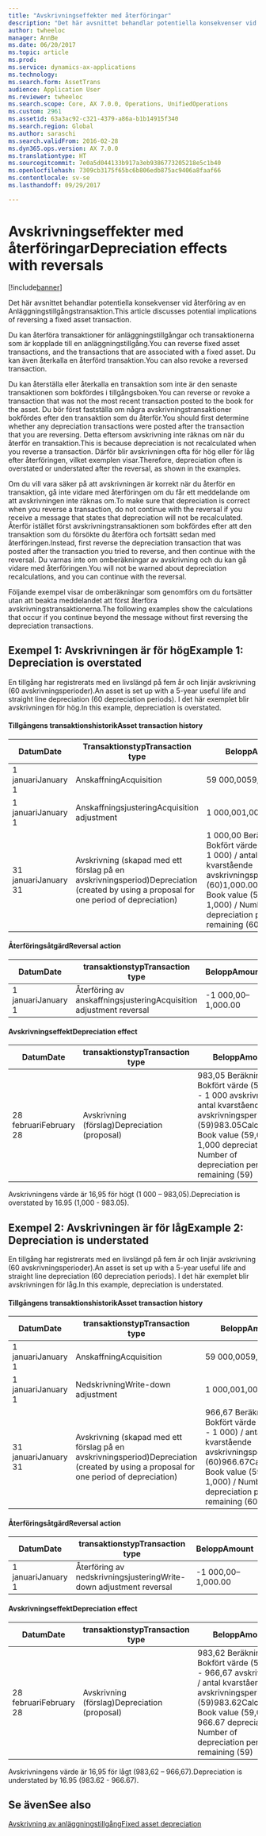 ```yaml
---
title: "Avskrivningseffekter med återföringar"
description: "Det här avsnittet behandlar potentiella konsekvenser vid återföring av en Anläggningstillgångstransaktion."
author: twheeloc
manager: AnnBe
ms.date: 06/20/2017
ms.topic: article
ms.prod: 
ms.service: dynamics-ax-applications
ms.technology: 
ms.search.form: AssetTrans
audience: Application User
ms.reviewer: twheeloc
ms.search.scope: Core, AX 7.0.0, Operations, UnifiedOperations
ms.custom: 2961
ms.assetid: 63a3ac92-c321-4379-a86a-b1b14915f340
ms.search.region: Global
ms.author: saraschi
ms.search.validFrom: 2016-02-28
ms.dyn365.ops.version: AX 7.0.0
ms.translationtype: HT
ms.sourcegitcommit: 7e0a5d044133b917a3eb9386773205218e5c1b40
ms.openlocfilehash: 7309cb3175f65bc6b806edb875ac9406a8faaf66
ms.contentlocale: sv-se
ms.lasthandoff: 09/29/2017

---
```


# <a name="depreciation-effects-with-reversals"></a><span data-ttu-id="a77e2-103">Avskrivningseffekter med återföringar</span><span class="sxs-lookup"><span data-stu-id="a77e2-103">Depreciation effects with reversals</span></span>

[!include[banner](../includes/banner.md)]


<span data-ttu-id="a77e2-104">Det här avsnittet behandlar potentiella konsekvenser vid återföring av en Anläggningstillgångstransaktion.</span><span class="sxs-lookup"><span data-stu-id="a77e2-104">This article discusses potential implications of reversing a fixed asset transaction.</span></span> 

<span data-ttu-id="a77e2-105">Du kan återföra transaktioner för anläggningstillgångar och transaktionerna som är kopplade till en anläggningstillgång.</span><span class="sxs-lookup"><span data-stu-id="a77e2-105">You can reverse fixed asset transactions, and the transactions that are associated with a fixed asset.</span></span> <span data-ttu-id="a77e2-106">Du kan även återkalla en återförd transaktion.</span><span class="sxs-lookup"><span data-stu-id="a77e2-106">You can also revoke a reversed transaction.</span></span> 

<span data-ttu-id="a77e2-107">Du kan återställa eller återkalla en transaktion som inte är den senaste transaktionen som bokfördes i tillgångsboken.</span><span class="sxs-lookup"><span data-stu-id="a77e2-107">You can reverse or revoke a transaction that was not the most recent transaction posted to the book for the asset.</span></span> <span data-ttu-id="a77e2-108">Du bör först fastställa om några avskrivningstransaktioner bokfördes efter den transaktion som du återför.</span><span class="sxs-lookup"><span data-stu-id="a77e2-108">You should first determine whether any depreciation transactions were posted after the transaction that you are reversing.</span></span> <span data-ttu-id="a77e2-109">Detta eftersom avskrivning inte räknas om när du återför en transaktion.</span><span class="sxs-lookup"><span data-stu-id="a77e2-109">This is because depreciation is not recalculated when you reverse a transaction.</span></span> <span data-ttu-id="a77e2-110">Därför blir avskrivningen ofta för hög eller för låg efter återföringen, vilket exemplen visar.</span><span class="sxs-lookup"><span data-stu-id="a77e2-110">Therefore, depreciation often is overstated or understated after the reversal, as shown in the examples.</span></span> 

<span data-ttu-id="a77e2-111">Om du vill vara säker på att avskrivningen är korrekt när du återför en transaktion, gå inte vidare med återföringen om du får ett meddelande om att avskrivningen inte räknas om.</span><span class="sxs-lookup"><span data-stu-id="a77e2-111">To make sure that depreciation is correct when you reverse a transaction, do not continue with the reversal if you receive a message that states that depreciation will not be recalculated.</span></span> <span data-ttu-id="a77e2-112">Återför istället först avskrivningstransaktionen som bokfördes efter att den transaktion som du försökte du återföra och fortsätt sedan med återföringen.</span><span class="sxs-lookup"><span data-stu-id="a77e2-112">Instead, first reverse the depreciation transaction that was posted after the transaction you tried to reverse, and then continue with the reversal.</span></span> <span data-ttu-id="a77e2-113">Du varnas inte om omberäkningar av avskrivning och du kan gå vidare med återföringen.</span><span class="sxs-lookup"><span data-stu-id="a77e2-113">You will not be warned about depreciation recalculations, and you can continue with the reversal.</span></span> 

<span data-ttu-id="a77e2-114">Följande exempel visar de omberäkningar som genomförs om du fortsätter utan att beakta meddelandet att först återföra avskrivningstransaktionerna.</span><span class="sxs-lookup"><span data-stu-id="a77e2-114">The following examples show the calculations that occur if you continue beyond the message without first reversing the depreciation transactions.</span></span>

## <a name="example-1-depreciation-is-overstated"></a><span data-ttu-id="a77e2-115"> Exempel 1: Avskrivningen är för hög</span><span class="sxs-lookup"><span data-stu-id="a77e2-115">Example 1: Depreciation is overstated</span></span>
<span data-ttu-id="a77e2-116">En tillgång har registrerats med en livslängd på fem år och linjär avskrivning (60 avskrivningsperioder).</span><span class="sxs-lookup"><span data-stu-id="a77e2-116">An asset is set up with a 5-year useful life and straight line depreciation (60 depreciation periods).</span></span> <span data-ttu-id="a77e2-117">I det här exemplet blir avskrivningen för hög.</span><span class="sxs-lookup"><span data-stu-id="a77e2-117">In this example, depreciation is overstated.</span></span>
#### <a name="asset-transaction-history"></a><span data-ttu-id="a77e2-118">Tillgångens transaktionshistorik</span><span class="sxs-lookup"><span data-stu-id="a77e2-118">Asset transaction history</span></span>

| <span data-ttu-id="a77e2-119">Datum</span><span class="sxs-lookup"><span data-stu-id="a77e2-119">Date</span></span>       | <span data-ttu-id="a77e2-120">Transaktionstyp</span><span class="sxs-lookup"><span data-stu-id="a77e2-120">Transaction type</span></span>                                                          | <span data-ttu-id="a77e2-121">Belopp</span><span class="sxs-lookup"><span data-stu-id="a77e2-121">Amount</span></span>                                    |
|------------|---------------------------------------------------------------------------|-------------------------------------------|
| <span data-ttu-id="a77e2-122">1 januari</span><span class="sxs-lookup"><span data-stu-id="a77e2-122">January 1</span></span>  | <span data-ttu-id="a77e2-123">Anskaffning</span><span class="sxs-lookup"><span data-stu-id="a77e2-123">Acquisition</span></span>                                                               | <span data-ttu-id="a77e2-124">59 000,00</span><span class="sxs-lookup"><span data-stu-id="a77e2-124">59,000.00</span></span>                                 |
| <span data-ttu-id="a77e2-125">1 januari</span><span class="sxs-lookup"><span data-stu-id="a77e2-125">January 1</span></span>  | <span data-ttu-id="a77e2-126">Anskaffningsjustering</span><span class="sxs-lookup"><span data-stu-id="a77e2-126">Acquisition adjustment</span></span>                                                    | <span data-ttu-id="a77e2-127">1 000,00</span><span class="sxs-lookup"><span data-stu-id="a77e2-127">1,000.00</span></span>                                  |
| <span data-ttu-id="a77e2-128">31 januari</span><span class="sxs-lookup"><span data-stu-id="a77e2-128">January 31</span></span> | <span data-ttu-id="a77e2-129">Avskrivning (skapad med ett förslag på en avskrivningsperiod)</span><span class="sxs-lookup"><span data-stu-id="a77e2-129">Depreciation (created by using a proposal for one period of depreciation)</span></span> | <span data-ttu-id="a77e2-130">1 000,00 Beräkning: Bokfört värde (59 000 + 1 000) / antal kvarstående avskrivningsperioder (60)</span><span class="sxs-lookup"><span data-stu-id="a77e2-130">1,000.00Calculation: Book value (59,000 + 1,000) / Number of depreciation periods remaining (60)</span></span> |

#### <a name="reversal-action"></a><span data-ttu-id="a77e2-131">Återföringsåtgärd</span><span class="sxs-lookup"><span data-stu-id="a77e2-131">Reversal action</span></span>

| <span data-ttu-id="a77e2-132">Datum</span><span class="sxs-lookup"><span data-stu-id="a77e2-132">Date</span></span>      | <span data-ttu-id="a77e2-133">transaktionstyp</span><span class="sxs-lookup"><span data-stu-id="a77e2-133">Transaction type</span></span>                | <span data-ttu-id="a77e2-134">Belopp</span><span class="sxs-lookup"><span data-stu-id="a77e2-134">Amount</span></span>    |
|-----------|---------------------------------|-----------|
| <span data-ttu-id="a77e2-135">1 januari</span><span class="sxs-lookup"><span data-stu-id="a77e2-135">January 1</span></span> | <span data-ttu-id="a77e2-136">Återföring av anskaffningsjustering</span><span class="sxs-lookup"><span data-stu-id="a77e2-136">Acquisition adjustment reversal</span></span> | <span data-ttu-id="a77e2-137">-1 000,00</span><span class="sxs-lookup"><span data-stu-id="a77e2-137">–1,000.00</span></span> |

#### <a name="depreciation-effect"></a><span data-ttu-id="a77e2-138">Avskrivningseffekt</span><span class="sxs-lookup"><span data-stu-id="a77e2-138">Depreciation effect</span></span>

| <span data-ttu-id="a77e2-139">Datum</span><span class="sxs-lookup"><span data-stu-id="a77e2-139">Date</span></span>        | <span data-ttu-id="a77e2-140">transaktionstyp</span><span class="sxs-lookup"><span data-stu-id="a77e2-140">Transaction type</span></span>        | <span data-ttu-id="a77e2-141">Belopp</span><span class="sxs-lookup"><span data-stu-id="a77e2-141">Amount</span></span>                                                                                |
|-------------|-------------------------|---------------------------------------------------------------------------------------|
| <span data-ttu-id="a77e2-142">28 februari</span><span class="sxs-lookup"><span data-stu-id="a77e2-142">February 28</span></span> | <span data-ttu-id="a77e2-143">Avskrivning (förslag)</span><span class="sxs-lookup"><span data-stu-id="a77e2-143">Depreciation (proposal)</span></span> | <span data-ttu-id="a77e2-144">983,05 Beräkning: Bokfört värde (59 000 - 1 000 avskrivning) / antal kvarstående avskrivningsperioder (59)</span><span class="sxs-lookup"><span data-stu-id="a77e2-144">983.05Calculation: Book value (59,000 - 1,000 depreciation) / Number of depreciation periods remaining (59)</span></span> |

<span data-ttu-id="a77e2-145">Avskrivningens värde är 16,95 för högt (1 000 – 983,05).</span><span class="sxs-lookup"><span data-stu-id="a77e2-145">Depreciation is overstated by 16.95 (1,000 - 983.05).</span></span>

## <a name="example-2-depreciation-is-understated"></a><span data-ttu-id="a77e2-146"> Exempel 2: Avskrivningen är för låg</span><span class="sxs-lookup"><span data-stu-id="a77e2-146">Example 2: Depreciation is understated</span></span>
<span data-ttu-id="a77e2-147">En tillgång har registrerats med en livslängd på fem år och linjär avskrivning (60 avskrivningsperioder).</span><span class="sxs-lookup"><span data-stu-id="a77e2-147">An asset is set up with a 5-year useful life and straight line depreciation (60 depreciation periods).</span></span> <span data-ttu-id="a77e2-148">I det här exemplet blir avskrivningen för låg.</span><span class="sxs-lookup"><span data-stu-id="a77e2-148">In this example, depreciation is understated.</span></span>
#### <a name="asset-transaction-history"></a><span data-ttu-id="a77e2-149">Tillgångens transaktionshistorik</span><span class="sxs-lookup"><span data-stu-id="a77e2-149">Asset transaction history</span></span>

| <span data-ttu-id="a77e2-150">Datum</span><span class="sxs-lookup"><span data-stu-id="a77e2-150">Date</span></span>       | <span data-ttu-id="a77e2-151">transaktionstyp</span><span class="sxs-lookup"><span data-stu-id="a77e2-151">Transaction type</span></span>                                                          | <span data-ttu-id="a77e2-152">Belopp</span><span class="sxs-lookup"><span data-stu-id="a77e2-152">Amount</span></span>                                      |
|------------|---------------------------------------------------------------------------|---------------------------------------------|
| <span data-ttu-id="a77e2-153">1 januari</span><span class="sxs-lookup"><span data-stu-id="a77e2-153">January 1</span></span>  | <span data-ttu-id="a77e2-154">Anskaffning</span><span class="sxs-lookup"><span data-stu-id="a77e2-154">Acquisition</span></span>                                                               | <span data-ttu-id="a77e2-155">59 000,00</span><span class="sxs-lookup"><span data-stu-id="a77e2-155">59,000.00</span></span>                                   |
| <span data-ttu-id="a77e2-156">1 januari</span><span class="sxs-lookup"><span data-stu-id="a77e2-156">January 1</span></span>  | <span data-ttu-id="a77e2-157">Nedskrivning</span><span class="sxs-lookup"><span data-stu-id="a77e2-157">Write-down adjustment</span></span>                                                     | <span data-ttu-id="a77e2-158">1 000,00</span><span class="sxs-lookup"><span data-stu-id="a77e2-158">1,000.00</span></span>                                    |
| <span data-ttu-id="a77e2-159">31 januari</span><span class="sxs-lookup"><span data-stu-id="a77e2-159">January 31</span></span> | <span data-ttu-id="a77e2-160">Avskrivning (skapad med ett förslag på en avskrivningsperiod)</span><span class="sxs-lookup"><span data-stu-id="a77e2-160">Depreciation (created by using a proposal for one period of depreciation)</span></span> | <span data-ttu-id="a77e2-161">966,67 Beräkning: Bokfört värde (59 000 - 1 000) / antal kvarstående avskrivningsperioder (60)</span><span class="sxs-lookup"><span data-stu-id="a77e2-161">966.67Calculation: Book value (59,000 - 1,000) / Number of depreciation periods remaining (60)</span></span> |

#### <a name="reversal-action"></a><span data-ttu-id="a77e2-162">Återföringsåtgärd</span><span class="sxs-lookup"><span data-stu-id="a77e2-162">Reversal action</span></span>

| <span data-ttu-id="a77e2-163">Datum</span><span class="sxs-lookup"><span data-stu-id="a77e2-163">Date</span></span>      | <span data-ttu-id="a77e2-164">transaktionstyp</span><span class="sxs-lookup"><span data-stu-id="a77e2-164">Transaction type</span></span>               | <span data-ttu-id="a77e2-165">Belopp</span><span class="sxs-lookup"><span data-stu-id="a77e2-165">Amount</span></span>    |
|-----------|--------------------------------|-----------|
| <span data-ttu-id="a77e2-166">1 januari</span><span class="sxs-lookup"><span data-stu-id="a77e2-166">January 1</span></span> | <span data-ttu-id="a77e2-167">Återföring av nedskrivningsjustering</span><span class="sxs-lookup"><span data-stu-id="a77e2-167">Write-down adjustment reversal</span></span> | <span data-ttu-id="a77e2-168">-1 000,00</span><span class="sxs-lookup"><span data-stu-id="a77e2-168">–1,000.00</span></span> |

#### <a name="depreciation-effect"></a><span data-ttu-id="a77e2-169">Avskrivningseffekt</span><span class="sxs-lookup"><span data-stu-id="a77e2-169">Depreciation effect</span></span>

| <span data-ttu-id="a77e2-170">Datum</span><span class="sxs-lookup"><span data-stu-id="a77e2-170">Date</span></span>        | <span data-ttu-id="a77e2-171">transaktionstyp</span><span class="sxs-lookup"><span data-stu-id="a77e2-171">Transaction type</span></span>        | <span data-ttu-id="a77e2-172">Belopp</span><span class="sxs-lookup"><span data-stu-id="a77e2-172">Amount</span></span>                                                                                       |
|-------------|-------------------------|----------------------------------------------------------------------------------------------|
| <span data-ttu-id="a77e2-173">28 februari</span><span class="sxs-lookup"><span data-stu-id="a77e2-173">February 28</span></span> | <span data-ttu-id="a77e2-174">Avskrivning (förslag)</span><span class="sxs-lookup"><span data-stu-id="a77e2-174">Depreciation (proposal)</span></span> | <span data-ttu-id="a77e2-175">983,62 Beräkning: Bokfört värde (59 000 - 966,67 avskrivning) / antal kvarstående avskrivningsperioder (59)</span><span class="sxs-lookup"><span data-stu-id="a77e2-175">983.62Calculation: Book value (59,000 - 966.67 depreciation) / Number of depreciation periods remaining (59)</span></span> |

<span data-ttu-id="a77e2-176">Avskrivningens värde är 16,95 för lågt (983,62 – 966,67).</span><span class="sxs-lookup"><span data-stu-id="a77e2-176">Depreciation is understated by 16.95 (983.62 - 966.67).</span></span>



<a name="see-also"></a><span data-ttu-id="a77e2-177">Se även</span><span class="sxs-lookup"><span data-stu-id="a77e2-177">See also</span></span>
--------

[<span data-ttu-id="a77e2-178">Avskrivning av anläggningstillgång</span><span class="sxs-lookup"><span data-stu-id="a77e2-178">Fixed asset depreciation</span></span>](fixed-asset-depreciation.md)




